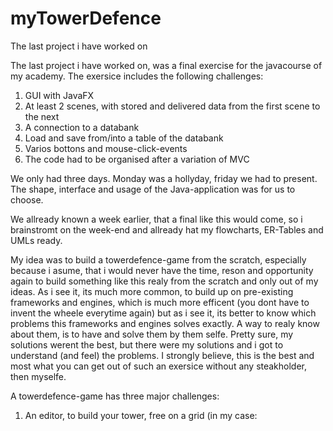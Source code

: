 # myTowerDefence
  
The last project i have worked on

The last project i have worked on, was a final exercise for the javacourse of my academy. The exersice includes the following challenges:

1. GUI with JavaFX
2. At least 2 scenes, with stored and delivered data from the first scene to the next
3. A connection to a databank
4. Load and save from/into a table of the databank
5. Varios bottons and mouse-click-events
6. The code had to be organised after a variation of MVC  

We only had three days. Monday was a hollyday, friday we had to present. The shape, interface and usage of the Java-application was for us to choose.

We allready known a week earlier, that a final like this would come, so i brainstromt on the week-end and allready hat my flowcharts, ER-Tables and UMLs ready.

My idea was to build a towerdefence-game from the scratch, especially because i asume, that i would never have the time, reson and opportunity again to build something like this realy from the scratch
and only out of my ideas. As i see it, its much more common, to build up on pre-existing frameworks and engines, which is much more efficent (you dont have to invent the wheele everytime again)
but as i see it, its better to know which problems this frameworks and engines solves exactly. A way to realy know about them, is to have and solve them by them selfe. Pretty sure, my solutions werent the best,
but there were my solutions and i got to understand (and feel) the problems. I strongly believe, this is the best and most what you can get out of such an exersice without any steakholder, then myselfe.

A towerdefence-game has three major challenges:
  1. An editor, to build your tower, free on a grid (in my case: 
